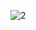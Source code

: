 ![2](https://user-images.githubusercontent.com/72302495/121909868-f6b17b80-cd4b-11eb-87b5-05555b646625.PNG)
